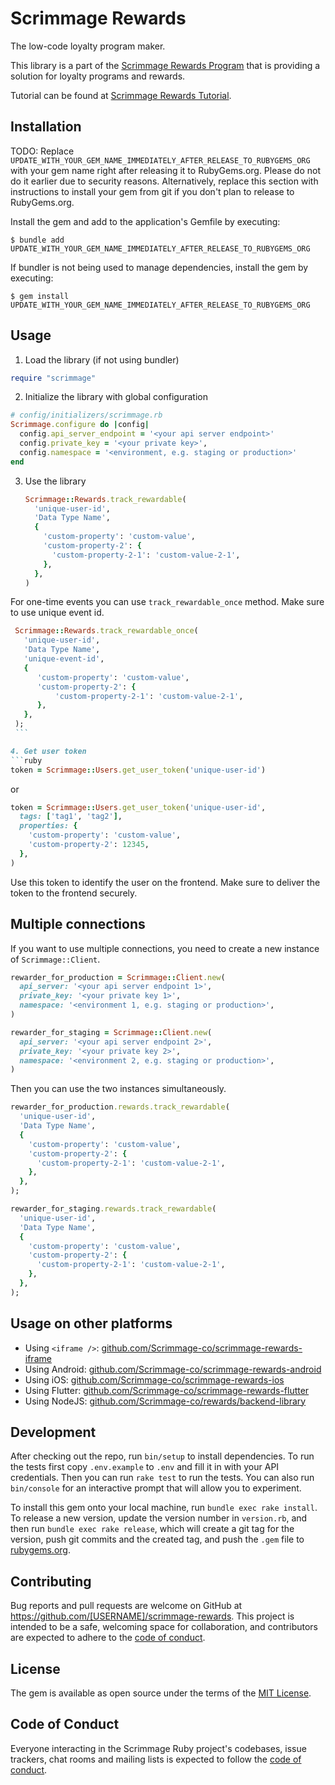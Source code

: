 # Scrimmage Rewards

The low-code loyalty program maker.

This library is a part of the [Scrimmage Rewards Program](https://scrimmage.co)
that is providing a solution for loyalty programs and rewards.

Tutorial can be found at [Scrimmage Rewards Tutorial](https://scrimmage-rewards.readme.io/docs).

## Installation

TODO: Replace `UPDATE_WITH_YOUR_GEM_NAME_IMMEDIATELY_AFTER_RELEASE_TO_RUBYGEMS_ORG` with your gem name right after releasing it to RubyGems.org. Please do not do it earlier due to security reasons. Alternatively, replace this section with instructions to install your gem from git if you don't plan to release to RubyGems.org.

Install the gem and add to the application's Gemfile by executing:

    $ bundle add UPDATE_WITH_YOUR_GEM_NAME_IMMEDIATELY_AFTER_RELEASE_TO_RUBYGEMS_ORG

If bundler is not being used to manage dependencies, install the gem by executing:

    $ gem install UPDATE_WITH_YOUR_GEM_NAME_IMMEDIATELY_AFTER_RELEASE_TO_RUBYGEMS_ORG

## Usage

1. Load the library (if not using bundler)
```ruby
require "scrimmage"
```

2. Initialize the library with global configuration
```ruby
# config/initializers/scrimmage.rb
Scrimmage.configure do |config|
  config.api_server_endpoint = '<your api server endpoint>'
  config.private_key = '<your private key>',
  config.namespace = '<environment, e.g. staging or production>'
end
```

3.  Use the library
    ```ruby
    Scrimmage::Rewards.track_rewardable(
      'unique-user-id',
      'Data Type Name',
      {
        'custom-property': 'custom-value',
        'custom-property-2': {
          'custom-property-2-1': 'custom-value-2-1',
        },
      },
    )
    ```

   For one-time events you can use `track_rewardable_once` method. Make sure to use unique event id.

   ```ruby
    Scrimmage::Rewards.track_rewardable_once(
      'unique-user-id',
      'Data Type Name',
      'unique-event-id',
      {
         'custom-property': 'custom-value',
         'custom-property-2': {
             'custom-property-2-1': 'custom-value-2-1',
         },
      },
    );
    ```

4. Get user token
   ```ruby
   token = Scrimmage::Users.get_user_token('unique-user-id')
   ```
   or
   ```ruby
   token = Scrimmage::Users.get_user_token('unique-user-id',
     tags: ['tag1', 'tag2'],
     properties: {
       'custom-property': 'custom-value',
       'custom-property-2': 12345,
     },
   )
   ```

  Use this token to identify the user on the frontend. Make sure to deliver the token to the frontend securely.

## Multiple connections
If you want to use multiple connections, you need to create a new instance of `Scrimmage::Client`.

```ruby
rewarder_for_production = Scrimmage::Client.new(
  api_server: '<your api server endpoint 1>',
  private_key: '<your private key 1>',
  namespace: '<environment 1, e.g. staging or production>',
)

rewarder_for_staging = Scrimmage::Client.new(
  api_server: '<your api server endpoint 2>',
  private_key: '<your private key 2>',
  namespace: '<environment 2, e.g. staging or production>',
)
```

Then you can use the two instances simultaneously.

```ruby
rewarder_for_production.rewards.track_rewardable(
  'unique-user-id',
  'Data Type Name',
  {
    'custom-property': 'custom-value',
    'custom-property-2': {
      'custom-property-2-1': 'custom-value-2-1',
    },
  },
);

rewarder_for_staging.rewards.track_rewardable(
  'unique-user-id',
  'Data Type Name',
  {
    'custom-property': 'custom-value',
    'custom-property-2': {
      'custom-property-2-1': 'custom-value-2-1',
    },
  },
);
```

## Usage on other platforms

- Using `<iframe />`: [github.com/Scrimmage-co/scrimmage-rewards-iframe](https://github.com/Scrimmage-co/scrimmage-rewards-iframe)
- Using Android: [github.com/Scrimmage-co/scrimmage-rewards-android](https://github.com/Scrimmage-co/scrimmage-rewards-android)
- Using iOS: [github.com/Scrimmage-co/scrimmage-rewards-ios](https://github.com/Scrimmage-co/scrimmage-rewards-ios)
- Using Flutter: [github.com/Scrimmage-co/scrimmage-rewards-flutter](https://github.com/Scrimmage-co/scrimmage-rewards-flutter)
- Using NodeJS: [github.com/Scrimmage-co/rewards/backend-library](https://github.com/Scrimmage-co/rewards/backend-library)

## Development

After checking out the repo, run `bin/setup` to install dependencies. To run the tests first copy `.env.example` to `.env` and fill it in with your API credentials.  Then you can run `rake test` to run the tests. You can also run `bin/console` for an interactive prompt that will allow you to experiment.

To install this gem onto your local machine, run `bundle exec rake install`. To release a new version, update the version number in `version.rb`, and then run `bundle exec rake release`, which will create a git tag for the version, push git commits and the created tag, and push the `.gem` file to [rubygems.org](https://rubygems.org).

## Contributing

Bug reports and pull requests are welcome on GitHub at https://github.com/[USERNAME]/scrimmage-rewards. This project is intended to be a safe, welcoming space for collaboration, and contributors are expected to adhere to the [code of conduct](https://github.com/scrimmage-co/scrimmage-rewards-ruby/blob/main/CODE_OF_CONDUCT.md).

## License

The gem is available as open source under the terms of the [MIT License](https://opensource.org/licenses/MIT).

## Code of Conduct

Everyone interacting in the Scrimmage Ruby project's codebases, issue trackers, chat rooms and mailing lists is expected to follow the [code of conduct](https://github.com/scrimmage-co/scrimmage-rewards-ruby/blob/main/CODE_OF_CONDUCT.md).
